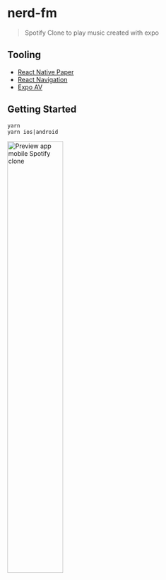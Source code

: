 # nerd-fm

> Spotify Clone to play music created with expo

## Tooling

- [React Native Paper](https://callstack.github.io/react-native-paper/)
- [React Navigation](https://callstack.github.io/react-native-paper/)
- [Expo AV](https://docs.expo.io/versions/latest/sdk/audio/)

## Getting Started

```console
yarn
yarn ios|android
```

<img src="https://github.com/flexbox/react-native-bootcamp/raw/main/hackathon/nerd-fm/assets/preview.gif" width="50%" height="50%" alt="Preview app mobile Spotify clone">
